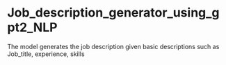 # Job_description_generator_using_gpt2_NLP
The model generates the job description given basic descriptions such as  Job_title, experience, skills 
